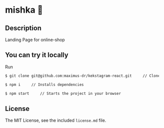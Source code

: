 # mishka :bear:

## Description
Landing Page for online-shop

## You can try it locally
Run
```bash
$ git clone git@github.com:maximus-dr/kekstagram-react.git     // Clones a repository into your local directory
```
```bash
$ npm i     // Installs dependencies
```
```bash
$ npm start     // Starts the project in your browser
```

## License

The MIT License, see the included `license.md` file.

